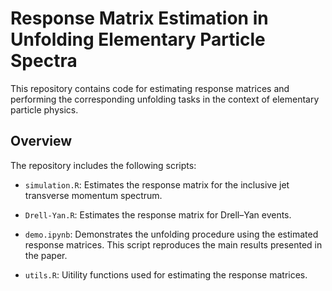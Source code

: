 # Response Matrix Estimation in Unfolding Elementary Particle Spectra
This repository contains code for estimating response matrices and performing the corresponding unfolding tasks in the context of elementary particle physics.

## Overview
The repository includes the following scripts:

* `simulation.R`: Estimates the response matrix for the inclusive jet transverse momentum spectrum.

* `Drell-Yan.R`: Estimates the response matrix for Drell–Yan events.

* `demo.ipynb`: Demonstrates the unfolding procedure using the estimated response matrices. This script reproduces the main results presented in the paper.

* `utils.R`: Uitility functions used for estimating the response matrices.